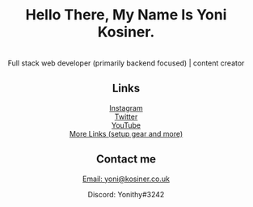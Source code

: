 <div align="center">
  <h1>Hello There, My Name Is Yoni Kosiner.</h1>
  <br />
  Full stack web developer (primarily backend focused) | content creator
</div>
<div align="center">
  <h2>Links</h2>
  <a target=" _blank" href="https://instagram.com/kosiner.codes">Instagram</a>
  <br /> <a target=" _blank" href="https://twitter.com/KosinerYoni">Twitter</a>
  <br /> <a target=" _blank" href="https://www.youtube.com/channel/UCceuqcaS7oAGBYMBEhTyDEQ">YouTube</a>
  <br /> <a target=" _blank" href="https://linktr.ee/yonikosiner">More Links (setup gear and more)</a>
</div>
<div align="center">
  <h2>Contact me</h2>
  <p><a href="mailto:yoni@kosiner.co.uk">Email: yoni@kosiner.co.uk</a></p>
  <p>Discord: Yonithy#3242</p>
</div>
